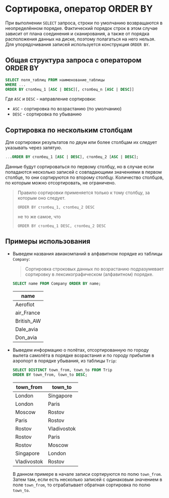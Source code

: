 # Сортировка, оператор ORDER BY

При выполнении `SELECT` запроса, строки по умолчанию
возвращаются в неопределённом порядке. Фактический порядок строк в этом случае
зависит от плана соединения и сканирования, а также от порядка расположения
данных на диске, поэтому полагаться на него нельзя. Для упорядочивания записей
используется конструкция `ORDER BY`.

## Общая структура запроса с оператором ORDER BY

```sql
SELECT поля_таблиц FROM наименование_таблицы
WHERE ...
ORDER BY столбец_1 [ASC | DESC][, столбец_n [ASC | DESC]]
```

Где `ASC` и `DESC` - направление сортировки:

- `ASC` - сортировка по возрастанию (по умолчанию)
- `DESC` - сортировка по убыванию

## Сортировка по нескольким столбцам

Для сортировки результатов по двум или более столбцам их следует указывать
через запятую.

```sql
...ORDER BY столбец_1 [ASC | DESC], столбец_2 [ASC | DESC];
```

Данные будут сортироваться по первому столбцу, но в случае если попадаются несколько записей с совпадающими значениями в первом столбце,
то они сортируются по второму столбцу. Количество столбцов, по которым можно отсортировать, не ограничено.

> Правило сортировки применяется только к тому столбцу, за которым оно следует.
>
> `ORDER BY столбец_1, столбец_2 DESC`
>
> не то же самое, что
>
> `ORDER BY столбец_1 DESC, столбец_2 DESC`

## Примеры использования

- Выведем названия авиакомпаний в алфавитном порядке из таблицы `Company`:

  > Сортировка строковых данных по возрастанию подразумевает сортировку в лексикографическом (алфавитном) порядке.

  ```sql
  SELECT name FROM Company ORDER BY name;
  ```

  | name       |
  | ---------- |
  | Aeroflot   |
  | air_France |
  | British_AW |
  | Dale_avia  |
  | Don_avia   |

- Выведем информацию о полётах, отсортированную по городу вылета самолёта в порядке возрастания и по городу прибытия в аэропорт в порядке убывания, из таблицы `Trip`:

  ```sql
  SELECT DISTINCT town_from, town_to FROM Trip
  ORDER BY town_from, town_to DESC;
  ```

  | town_from   | town_to     |
  | ----------- | ----------- |
  | London      | Singapore   |
  | London      | Paris       |
  | Moscow      | Rostov      |
  | Paris       | Rostov      |
  | Rostov      | Vladivostok |
  | Rostov      | Paris       |
  | Rostov      | Moscow      |
  | Singapore   | London      |
  | Vladivostok | Rostov      |

  В данном примере в начале записи сортируются по полю `town_from`. Затем там, если есть несколько записей с одинаковым значением в поле `town_from`,
  то отрабатывает обратная сортировка по полю `town_to`.
